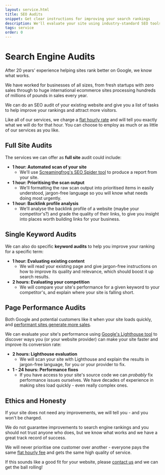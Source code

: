 ```yaml
---
layout: service.html
title: SEO Audits
snippet: Get clear instructions for improving your search rankings
description: We'll evaluate your site using industry-standard SEO tools to give you clear instructions for improving your ranking in search engines.
tags: service
order: 0
---
```


# Search Engine Audits

After 20 years' experience helping sites rank better on Google, we know what works.

We have worked for businesses of all sizes, from fresh startups with zero sales through to huge international ecommerce sites processing hundreds of millions of pounds in sales every year.

We can do an SEO audit of your existing website and give you a list of tasks to help improve your rankings and attract more visitors.

Like all of our services, we charge a [flat hourly rate](/prices/) and will tell you exactly what we will do for that hour. You can choose to employ as much or as little of our services as you like.

## Full Site Audits

The services we can offer as **full site** audit could include:

- **1 hour: Automated scan of your site**
  - We'll use [Screamingfrog's SEO Spider tool](https://www.screamingfrog.co.uk/seo-spider/) to produce a report from your site.
- **1 hour: Prioritising the scan output**
  - We'll formatting the raw scan output into prioritised items in easily understood, jargon-free language so you will know what needs doing most urgently.
- **1 hour: Backlink profile analysis**
  - We'll analyse the backlink profile of a website (maybe your competitor's?) and grade the quality of their links, to give you insight into places worth building links for your business.

## Single Keyword Audits

We can also do specific **keyword audits** to help you improve your ranking for a specific term:

- **1 hour: Evaluating existing content**
  - We will read your existing page and give jargon-free instructions on how to improve its quality and relevance, which should boost it up search results.
- **2 hours: Evaluating your competition**
  - We will compare your site's performance for a given keyword to your competitor's, and explain where your site is falling short.

## Page Performance Audits

Both Google and potential customers like it when your site loads quickly, and [performant sites generate more sales](https://www.cloudflare.com/learning/performance/more/website-performance-conversion-rates/).

We can evaluate your site's performance using [Google's Lighthouse tool](https://en.wikipedia.org/wiki/Lighthouse_(software)) to discover ways you (or your website provider) can make your site faster and improve its conversion rate:

- **2 hours: Lighthouse evaluation**
  - We will scan your site with Lighthouse and explain the results in jargon-free language, for you or your provider to fix.
- **1 - 24 hours: Performance fixes**
  - If you have access to your site's source code we can _probably_ fix performance issues ourselves. We have decades of experience in making sites load quickly - even really complex ones.

## Ethics and Honesty

If your site does not need any improvements, we will tell you - and you won't be charged.

We do not guarantee improvements to search engine rankings and you should not trust anyone who does, but we know what works and we have a great track record of success.

We will never prioritise one customer over another - everyone pays the same [flat hourly fee](/prices/) and gets the same high quality of service.

If this sounds like a good fit for your website, please [contact us](/contact/) and we can get the ball rolling!
